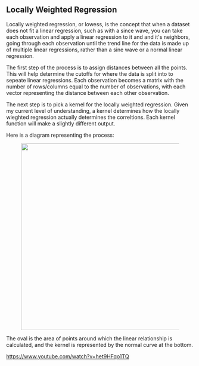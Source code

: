 ## Locally Weighted Regression

Locally weighted regression, or lowess, is the concept that when a dataset does not fit a linear regression, such as with a since wave, you can take each observation and apply a linear regression to it and and it's neighbors, going through each observation until the trend line for the data is made up of multiple linear regressions, rather than a sine wave or a normal linear regression. 

The first step of the process is to assign distances between all the points. This will help determine the cutoffs for where the data is split into to sepeate linear regressions. Each observation becomes a matrix with the number of rows/columns equal to the number of observations, with each vector representing the distance between each other observation.

The next step is to pick a kernel for the locally weighted regression. Given my current level of understanding, a kernel determines how the locally wieghted regression actually determines the correltions. Each kernel function will make a slightly different output.


Here is a diagram representing the process:
<figure>
<center>
<img src='https://drive.google.com/uc?id=1rWcjflTXOfPsuKa71dr_ruqgqklfcSO_' 
width='500px' />
<figcaption></figcaption></center>
</figure>

The oval is the area of points around which the linear relationship is calculated, and the kernel is represented by the normal curve at the bottom. 



https://www.youtube.com/watch?v=het9HFqo1TQ
